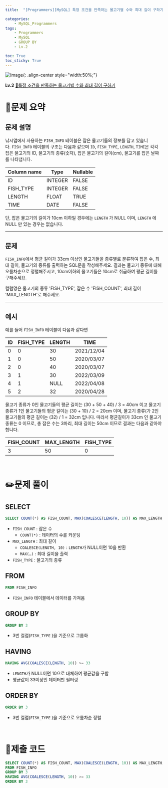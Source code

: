 ```yaml
---
title:  "[Programmers][MySQL] 특정 조건을 만족하는 물고기별 수와 최대 길이 구하기"

categories: 
    - MySQL_Programmers
tags: 
    - Programmers
    - MySQL
    - GROUP BY
    - Lv.2

toc: True
toc_sticky: True
---
```

![Image](https://github.com/user-attachments/assets/61171657-416b-4bc4-a74a-f29ecd4b43b5){: .align-center style="width:50%;"}

**Lv.2**
[🔗특정 조건을 만족하는 물고기별 수와 최대 길이 구하기](https://school.programmers.co.kr/learn/courses/30/lessons/298519)

# 📝문제 요약
## 문제 설명

낚시앱에서 사용하는 `FISH_INFO` 테이블은 잡은 물고기들의 정보를 담고 있습니다. `FISH_INFO` 테이블의 구조는 다음과 같으며 `ID`, `FISH_TYPE`, `LENGTH`, `TIME`은 각각 잡은 물고기의 ID, 물고기의 종류(숫자), 잡은 물고기의 길이(cm), 물고기를 잡은 날짜를 나타냅니다.

| Column name | Type | Nullable |
| --- | --- | --- |
| ID | INTEGER | FALSE |
| FISH_TYPE | INTEGER | FALSE |
| LENGTH | FLOAT | TRUE |
| TIME | DATE | FALSE |

단, 잡은 물고기의 길이가 10cm 이하일 경우에는 `LENGTH` 가 NULL 이며, `LENGTH` 에 NULL 만 있는 경우는 없습니다.

---

## 문제

`FISH_INFO`에서 평균 길이가 33cm 이상인 물고기들을 종류별로 분류하여 잡은 수, 최대 길이, 물고기의 종류를 출력하는 SQL문을 작성해주세요. 결과는 물고기 종류에 대해 오름차순으로 정렬해주시고, 10cm이하의 물고기들은 10cm로 취급하여 평균 길이를 구해주세요.

컬럼명은 물고기의 종류 'FISH_TYPE', 잡은 수 'FISH_COUNT', 최대 길이 'MAX_LENGTH'로 해주세요.

---

## 예시

예를 들어 `FISH_INFO` 테이블이 다음과 같다면

| ID | FISH_TYPE | LENGTH | TIME |
| --- | --- | --- | --- |
| 0 | 0 | 30 | 2021/12/04 |
| 1 | 0 | 50 | 2020/03/07 |
| 2 | 0 | 40 | 2020/03/07 |
| 3 | 1 | 30 | 2022/03/09 |
| 4 | 1 | NULL | 2022/04/08 |
| 5 | 2 | 32 | 2020/04/28 |

물고기 종류가 0인 물고기들의 평균 길이는 (30 + 50 + 40) / 3 = 40cm 이고 물고기 종류가 1인 물고기들의 평균 길이는 (30 + 10) / 2 = 20cm 이며, 물고기 종류(가 2인 물고기들의 평균 길이는 (32) / 1 = 32cm 입니다. 따라서 평균길이가 33cm 인 물고기 종류는 0 이므로, 총 잡은 수는 3마리, 최대 길이는 50cm 이므로 결과는 다음과 같아야 합니다.

| FISH_COUNT | MAX_LENGTH | FISH_TYPE |
| --- | --- | --- |
| 3 | 50 | 0 |


<br>

# ✏️문제 풀이
## SELECT

```sql
SELECT COUNT(*) AS FISH_COUNT, MAX(COALESCE(LENGTH, 10)) AS MAX_LENGTH, FISH_TYPE
```

- `FISH_COUNT` : 잡은 수
    - `COUNT(*)` : 데이터의 수를 카운팅
- `MAX_LENGTH` : 최대 길이
    - `COALESCE(LENGTH, 10)` : `LENGTH`가 NULL이면 10을 반환
    - `MAX(…)` : 최대 길이을 출력
- `FISH_TYPE` : 물고기의 종류

## FROM

```sql
FROM FISH_INFO
```

- `FISH_INFO` 테이블에서 데이터를 가져옴

## GROUP BY

```sql
GROUP BY 3
```

- 3번 컬럼(`FISH_TYPE` )을 기준으로 그룹화

## HAVING

```sql
HAVING AVG(COALESCE(LENGTH, 10)) >= 33
```

- `LENGTH`가 NULL이면 10으로 대체하여 평균값을 구함
- 평균값이 33이상인 데이터만 필터링

## ORDER BY

```sql
ORDER BY 3
```

- 3번 컬럼(`FISH_TYPE` )을 기준으로 오름차순 정렬

<br>

# 💯제출 코드
```sql
SELECT COUNT(*) AS FISH_COUNT, MAX(COALESCE(LENGTH, 10)) AS MAX_LENGTH, FISH_TYPE
FROM FISH_INFO
GROUP BY 3
HAVING AVG(COALESCE(LENGTH, 10)) >= 33
ORDER BY 3
```